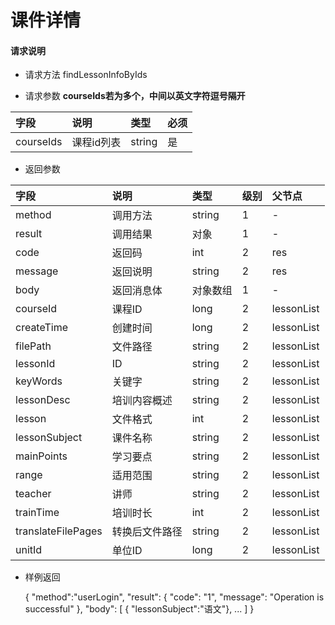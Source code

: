 # 课件详情

#### **请求说明**

* 请求方法 findLessonInfoByIds

* 请求参数
**courseIds若为多个，中间以英文字符逗号隔开**

| 字段 | 说明 | 类型 | 必须 |
| :--- | :--- | :--- | :--- |
| courseIds| 课程id列表 | string | 是 |

* 返回参数

| 字段 | 说明 | 类型 | 级别 | 父节点 |
| :--- | :--- | :--- | :--- | :--- |
| method| 调用方法 | string | 1 | - |
| result | 调用结果 | 对象 | 1 | - |
| code | 返回码| int | 2 | res |
| message| 返回说明 | string | 2 | res |
| body | 返回消息体 | 对象数组 | 1 | - |
| courseId| 课程ID| long | 2 | lessonList|
| createTime| 创建时间 | long| 2 | lessonList|
| filePath | 文件路径 | string | 2 | lessonList|
| lessonId| ID | string | 2 | lessonList|
| keyWords | 关键字 | string | 2 | lessonList|
|lessonDesc| 培训内容概述 | string | 2 | lessonList|
|lesson| 文件格式 | int | 2 | lessonList|
|lessonSubject | 课件名称 | string | 2 | lessonList|
|mainPoints | 学习要点 | string | 2 | lessonList|
|range| 适用范围 | string | 2 | lessonList|
|teacher | 讲师 | string | 2 | lessonList|
|trainTime | 培训时长 | int | 2 | lessonList|
|translateFilePages | 转换后文件路径 | string | 2 | lessonList|
|unitId| 单位ID | long | 2 | lessonList|

* 样例返回


    {
    "method":"userLogin",
    "result":
        {
        "code": "1",
        "message": "Operation is successful"
        },
    "body":
        [
           { "lessonSubject":"语文"},
            ...
        ] 
    }
